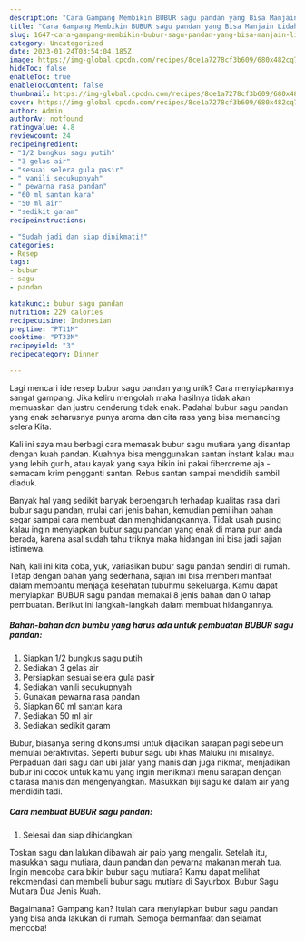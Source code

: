 ```yaml
---
description: "Cara Gampang Membikin BUBUR sagu pandan yang Bisa Manjain Lidah"
title: "Cara Gampang Membikin BUBUR sagu pandan yang Bisa Manjain Lidah"
slug: 1647-cara-gampang-membikin-bubur-sagu-pandan-yang-bisa-manjain-lidah
category: Uncategorized
date: 2023-01-24T03:54:04.185Z
image: https://img-global.cpcdn.com/recipes/8ce1a7278cf3b609/680x482cq70/bubur-sagu-pandan-foto-resep-utama.jpg
hideToc: false
enableToc: true
enableTocContent: false
thumbnail: https://img-global.cpcdn.com/recipes/8ce1a7278cf3b609/680x482cq70/bubur-sagu-pandan-foto-resep-utama.jpg
cover: https://img-global.cpcdn.com/recipes/8ce1a7278cf3b609/680x482cq70/bubur-sagu-pandan-foto-resep-utama.jpg
author: Admin
authorAv: notfound
ratingvalue: 4.8
reviewcount: 24
recipeingredient:
- "1/2 bungkus sagu putih"
- "3 gelas air"
- "sesuai selera gula pasir"
- " vanili secukupnyah"
- " pewarna rasa pandan"
- "60 ml santan kara"
- "50 ml air"
- "sedikit garam"
recipeinstructions:

- "Sudah jadi dan siap dinikmati!"
categories:
- Resep
tags:
- bubur
- sagu
- pandan

katakunci: bubur sagu pandan 
nutrition: 229 calories
recipecuisine: Indonesian
preptime: "PT11M"
cooktime: "PT33M"
recipeyield: "3"
recipecategory: Dinner

---
```





Lagi mencari ide resep bubur sagu pandan yang unik? Cara menyiapkannya sangat gampang. Jika keliru mengolah maka hasilnya tidak akan memuaskan dan justru cenderung tidak enak. Padahal bubur sagu pandan yang enak seharusnya punya aroma dan cita rasa yang bisa memancing selera Kita.





Kali ini saya mau berbagi cara memasak bubur sagu mutiara yang disantap dengan kuah pandan. Kuahnya bisa menggunakan santan instant kalau mau yang lebih gurih, atau kayak yang saya bikin ini pakai fibercreme aja - semacam krim pengganti santan. Rebus santan sampai mendidih sambil diaduk.

Banyak hal yang sedikit banyak berpengaruh terhadap kualitas rasa dari bubur sagu pandan, mulai dari jenis bahan, kemudian pemilihan bahan segar sampai cara membuat dan menghidangkannya. Tidak usah pusing kalau ingin menyiapkan bubur sagu pandan yang enak di mana pun anda berada, karena asal sudah tahu triknya maka hidangan ini bisa jadi sajian istimewa.






Nah, kali ini kita coba, yuk, variasikan bubur sagu pandan sendiri di rumah. Tetap dengan bahan yang sederhana, sajian ini bisa memberi manfaat dalam membantu menjaga kesehatan tubuhmu sekeluarga. Kamu dapat menyiapkan BUBUR sagu pandan memakai 8 jenis bahan dan 0 tahap pembuatan. Berikut ini langkah-langkah dalam membuat hidangannya.

<!--inarticleads1-->

##### Bahan-bahan dan bumbu yang harus ada untuk pembuatan BUBUR sagu pandan:

1. Siapkan 1/2 bungkus sagu putih
1. Sediakan 3 gelas air
1. Persiapkan sesuai selera gula pasir
1. Sediakan  vanili secukupnyah
1. Gunakan  pewarna rasa pandan
1. Siapkan 60 ml santan kara
1. Sediakan 50 ml air
1. Sediakan sedikit garam


Bubur, biasanya sering dikonsumsi untuk dijadikan sarapan pagi sebelum memulai beraktivitas. Seperti bubur sagu ubi khas Maluku ini misalnya. Perpaduan dari sagu dan ubi jalar yang manis dan juga nikmat, menjadikan bubur ini cocok untuk kamu yang ingin menikmati menu sarapan dengan citarasa manis dan mengenyangkan. Masukkan biji sagu ke dalam air yang mendidih tadi. 

<!--inarticleads2-->

##### Cara membuat BUBUR sagu pandan:


1. Selesai dan siap dihidangkan!

Toskan sagu dan lalukan dibawah air paip yang mengalir. Setelah itu, masukkan sagu mutiara, daun pandan dan pewarna makanan merah tua. Ingin mencoba cara bikin bubur sagu mutiara? Kamu dapat melihat rekomendasi dan membeli bubur sagu mutiara di Sayurbox. Bubur Sagu Mutiara Dua Jenis Kuah. 

Bagaimana? Gampang kan? Itulah cara menyiapkan bubur sagu pandan yang bisa anda lakukan di rumah. Semoga bermanfaat dan selamat mencoba!
